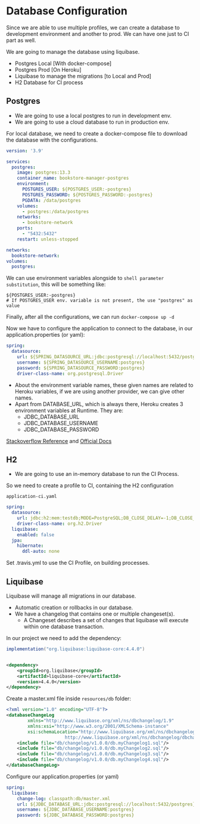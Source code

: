 # Database Configuration

Since we are able to use multiple profiles, we can create a database to development environment and another to prod. We
can have one just to CI part as well.

We are going to manage the database using liquibase.

- Postgres Local [With docker-compose]
- Postgres Prod [On Heroku]
- Liquibase to manage the migrations [to Local and Prod]
- H2 Database for CI process

## Postgres

- We are going to use a local postgres to run in development env.
- We are going to use a cloud database to run in production env.

For local database, we need to create a docker-compose file to download the database with the configurations.

```yaml
version: '3.9'

services:
  postgres:
    image: postgres:13.3
    container_name: bookstore-manager-postgres
    environment:
      POSTGRES_USER: ${POSTGRES_USER:-postgres}
      POSTGRES_PASSWORD: ${POSTGRES_PASSWORD:-postgres}
      PGDATA: /data/postgres
    volumes:
      - postgres:/data/postgres
    networks:
      - bookstore-network
    ports:
      - "5432:5432"
    restart: unless-stopped

networks:
  bookstore-network:
volumes:
  postgres:
```
We can use environment variables alongside to `shell parameter substitution`, this will be something like:

```shell 
${POSTGRES_USER:-postgres}
# If POSTGRES_USER env. variable is not present, the use "postgres" as value
```

Finally, after all the configurations, we can run ``docker-compose up -d``

Now we have to configure the application to connect to the database, in our application.properties (or yaml):

```yaml
spring:
  datasource:
    url: ${SPRING_DATASOURCE_URL:jdbc:postgresql://localhost:5432/postgres}
    username: ${SPRING_DATASOURCE_USERNAME:postgres}
    password: ${SPRING_DATASOURCE_PASSWORD:postgres}
    driver-class-name: org.postgresql.Driver
```

- About the environment variable names, these given names are related to Heroku variables, if we are using another
  provider, we can give other names.
- Apart from DATABASE_URL, which is always there, Heroku creates 3 environment variables at Runtime. They are:
    - JDBC_DATABASE_URL
    - JDBC_DATABASE_USERNAME
    - JDBC_DATABASE_PASSWORD

[Stackoverflow Reference](https://stackoverflow.com/a/41020278/13879410)
and [Official Docs](https://devcenter.heroku.com/articles/heroku-postgresql)

## H2

- We are going to use an in-memory database to run the CI Process.

So we need to create a profile to CI, containing the H2 configuration

`application-ci.yaml`

```yaml
spring:
  datasource:
    url: jdbc:h2:mem:testdb;MODE=PostgreSQL;DB_CLOSE_DELAY=-1;DB_CLOSE_ON_EXIT=FALSE
    driver-class-name: org.h2.Driver
  liquibase:
    enabled: false
  jpa:
    hibernate:
      ddl-auto: none
```

Set .travis.yml to use the CI Profile, on building processes.

## Liquibase

Liquibase will manage all migrations in our database.

- Automatic creation or rollbacks in our database.
- We have a changelog that contains one or multiple changeset(s).
    - A Changeset describes a set of changes that liquibase will execute within one database transaction.

In our project we need to add the dependency:

```groovy
implementation("org.liquibase:liquibase-core:4.4.0")
```

```xml

<dependency>
    <groupId>org.liquibase</groupId>
    <artifactId>liquibase-core</artifactId>
    <version>4.4.0</version>
</dependency>
```

Create a master.xml file inside `resources/db` folder:

```xml
<?xml version="1.0" encoding="UTF-8"?>
<databaseChangeLog
        xmlns="http://www.liquibase.org/xml/ns/dbchangelog/1.9"
        xmlns:xsi="http://www.w3.org/2001/XMLSchema-instance"
        xsi:schemaLocation="http://www.liquibase.org/xml/ns/dbchangelog/1.9
                      http://www.liquibase.org/xml/ns/dbchangelog/dbchangelog-1.9.xsd">
    <include file="db/changelog/v1.0.0/db.myChangelog1.sql"/>
    <include file="db/changelog/v1.0.0/db.myChangelog2.sql"/>
    <include file="db/changelog/v1.0.0/db.myChangelog3.sql"/>
    <include file="db/changelog/v1.0.0/db.myChangelog4.sql"/>
</databaseChangeLog>
```

Configure our application.properties (or yaml)

```yaml
spring:
  liquibase:
    change-log: classpath:db/master.xml
    url: ${JDBC_DATABASE_URL:jdbc:postgresql://localhost:5432/postgres}
    username: ${JDBC_DATABASE_USERNAME:postgres}
    password: ${JDBC_DATABASE_PASSWORD:postgres}
```